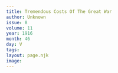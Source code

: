 ```yaml
---
title: Tremendous Costs Of The Great War
author: Unknown
issue: 8
volume: 11
year: 1916
month: 46
day: V
tags:
layout: page.njk
image:
---
```

